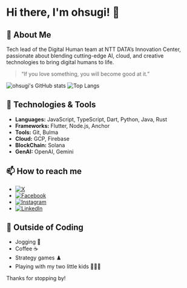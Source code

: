 # Hi there, I'm ohsugi! 👋

## 🚀 About Me

Tech lead of the Digital Human team at NTT DATA’s Innovation Center, passionate about blending cutting-edge AI, cloud, and creative technologies to bring digital humans to life.

> “If you love something, you will become good at it.”

![ohsugi's GitHub stats](https://github-readme-stats-five-alpha-42.vercel.app/api?username=ohsugi&show_icons=true&theme=tokyonight)
![Top Langs](https://github-readme-stats-five-alpha-42.vercel.app/api/top-langs/?username=ohsugi&layout=compact&theme=tokyonight)

## 🔧 Technologies & Tools
- **Languages:** JavaScript, TypeScript, Dart, Python, Java, Rust
- **Frameworks:** Flutter, Node.js, Anchor
- **Tools:** Git, Bulma
- **Cloud:** GCP, Firebase
- **BlockChain:** Solana
- **GenAI:** OpenAI, Gemini

## 📫 How to reach me
- [![X](https://img.shields.io/badge/X-1da1f2?style=for-the-badge&logo=x&logoColor=white)](https://x.com/Ohsugi)
- [![Facebook](https://img.shields.io/badge/Facebook-1877F2?style=for-the-badge&logo=facebook&logoColor=white)](https://www.facebook.com/naoki.ohsugi.1/)
- [![Instagram](https://img.shields.io/badge/Instagram-E4405F?style=for-the-badge&logo=instagram&logoColor=white)](https://www.instagram.com/naoki.ohsugi)
- [![LinkedIn](https://img.shields.io/badge/LinkedIn-0077B5?style=for-the-badge&logo=linkedin&logoColor=white)](https://www.linkedin.com/in/ohsugi/)

## 🎲 Outside of Coding

- Jogging 👟
- Coffee ☕
- Strategy games ♟️
- Playing with my two little kids 👨‍👧‍👦

Thanks for stopping by!

